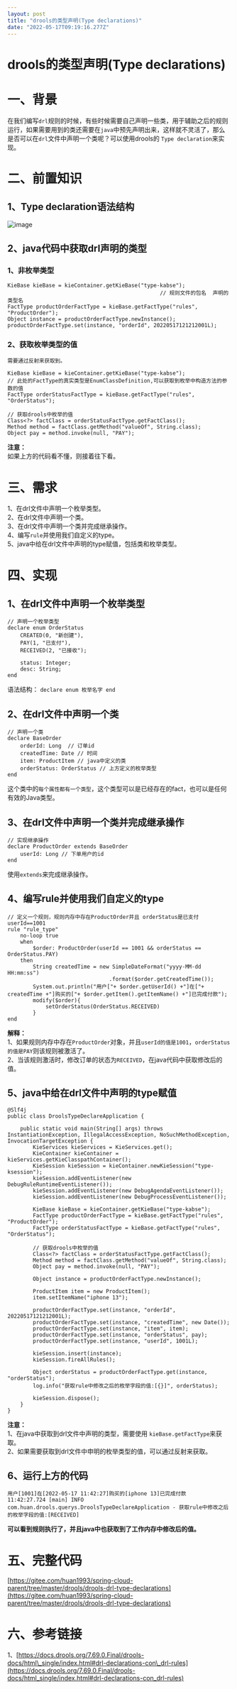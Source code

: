```yaml
---
layout: post
title: "drools的类型声明(Type declarations)"
date: "2022-05-17T09:19:16.277Z"
---
```

drools的类型声明(Type declarations)
==============================

一、背景
====

在我们编写`drl`规则的时候，有些时候需要自己声明一些类，用于辅助之后的规则运行，如果需要用到的类还需要在`java`中预先声明出来，这样就不灵活了，那么是否可以在`drl`文件中声明一个类呢？可以使用drools的 `Type declaration`来实现。

二、前置知识
======

1、Type declaration语法结构
----------------------

![image](https://img2022.cnblogs.com/blog/2588456/202205/2588456-20220517123125798-1452351479.png)

2、java代码中获取drl声明的类型
-------------------

### 1、非枚举类型

    KieBase kieBase = kieContainer.getKieBase("type-kabse");
    												// 规则文件的包名  声明的类型名
    FactType productOrderFactType = kieBase.getFactType("rules", "ProductOrder");
    Object instance = productOrderFactType.newInstance();
    productOrderFactType.set(instance, "orderId", 20220517121212001L);
    

### 2、获取枚举类型的值

`需要通过反射来获取到。`

    KieBase kieBase = kieContainer.getKieBase("type-kabse");
    // 此处的FactType的真实类型是EnumClassDefinition,可以获取到枚举中构造方法的参数的值
    FactType orderStatusFactType = kieBase.getFactType("rules", "OrderStatus");
    
    // 获取drools中枚举的值
    Class<?> factClass = orderStatusFactType.getFactClass();
    Method method = factClass.getMethod("valueOf", String.class);
    Object pay = method.invoke(null, "PAY");
    

**注意：**  
如果上方的代码看不懂，则接着往下看。

三、需求
====

1、在drl文件中声明一个枚举类型。  
2、在drl文件中声明一个类。  
3、在drl文件中声明一个类并完成继承操作。  
4、编写`rule`并使用我们自定义的type。  
5、java中给在drl文件中声明的type赋值，包括类和枚举类型。

四、实现
====

1、在drl文件中声明一个枚举类型
-----------------

    // 声明一个枚举类型
    declare enum OrderStatus
        CREATED(0, "新创建"),
        PAY(1, "已支付"),
        RECEIVED(2, "已接收");
    
        status: Integer;
        desc: String;
    end
    

语法结构： `declare enum 枚举名字 end`

2、在drl文件中声明一个类
--------------

    // 声明一个类
    declare BaseOrder
        orderId: Long  // 订单id
        createdTime: Date // 时间
        item: ProductItem // java中定义的类
        orderStatus: OrderStatus // 上方定义的枚举类型
    end
    

这个类中的`每个属性都有一个类型`，这个类型可以是已经存在的fact，也可以是任何有效的Java类型。

3、在drl文件中声明一个类并完成继承操作
---------------------

    // 实现继承操作
    declare ProductOrder extends BaseOrder
        userId: Long // 下单用户的id
    end
    

使用`extends`来完成继承操作。

4、编写rule并使用我们自定义的type
---------------------

    // 定义一个规则，规则内存中存在ProductOrder并且 orderStatus是已支付userId==1001
    rule "rule_type"
        no-loop true
        when
            $order: ProductOrder(userId == 1001 && orderStatus == OrderStatus.PAY)
        then
            String createdTime = new SimpleDateFormat("yyyy-MM-dd HH:mm:ss")
                                    .format($order.getCreatedTime());
            System.out.println("用户["+ $order.getUserId() +"]在["+ createdTime +"]购买的["+ $order.getItem().getItemName() +"]已完成付款");
            modify($order){
                setOrderStatus(OrderStatus.RECEIVED)
            }
    end
    

**解释：**  
1、如果规则内存中存在`ProductOrder`对象，并且`userId的值是1001`，`orderStatus的值是PAY`则该规则被激活了。  
2、当该规则激活时，修改订单的状态为`RECEIVED`，在java代码中获取修改后的值。

5、java中给在drl文件中声明的type赋值
------------------------

    @Slf4j
    public class DroolsTypeDeclareApplication {
    
        public static void main(String[] args) throws InstantiationException, IllegalAccessException, NoSuchMethodException, InvocationTargetException {
            KieServices kieServices = KieServices.get();
            KieContainer kieContainer = kieServices.getKieClasspathContainer();
            KieSession kieSession = kieContainer.newKieSession("type-ksession");
            kieSession.addEventListener(new DebugRuleRuntimeEventListener());
            kieSession.addEventListener(new DebugAgendaEventListener());
            kieSession.addEventListener(new DebugProcessEventListener());
    
            KieBase kieBase = kieContainer.getKieBase("type-kabse");
            FactType productOrderFactType = kieBase.getFactType("rules", "ProductOrder");
            FactType orderStatusFactType = kieBase.getFactType("rules", "OrderStatus");
    
            // 获取drools中枚举的值
            Class<?> factClass = orderStatusFactType.getFactClass();
            Method method = factClass.getMethod("valueOf", String.class);
            Object pay = method.invoke(null, "PAY");
    
            Object instance = productOrderFactType.newInstance();
    
            ProductItem item = new ProductItem();
            item.setItemName("iphone 13");
    
            productOrderFactType.set(instance, "orderId", 20220517121212001L);
            productOrderFactType.set(instance, "createdTime", new Date());
            productOrderFactType.set(instance, "item", item);
            productOrderFactType.set(instance, "orderStatus", pay);
            productOrderFactType.set(instance, "userId", 1001L);
    
            kieSession.insert(instance);
            kieSession.fireAllRules();
    
            Object orderStatus = productOrderFactType.get(instance, "orderStatus");
            log.info("获取rule中修改之后的枚举字段的值:[{}]", orderStatus);
    
            kieSession.dispose();
        }
    }
    

**注意：**  
1、在java中获取到drl文件中声明的类型，需要使用 `kieBase.getFactType`来获取。  
2、如果需要获取到drl文件中申明的枚举类型的值，可以通过反射来获取。

6、运行上方的代码
---------

    用户[1001]在[2022-05-17 11:42:27]购买的[iphone 13]已完成付款
    11:42:27.724 [main] INFO com.huan.drools.querys.DroolsTypeDeclareApplication - 获取rule中修改之后的枚举字段的值:[RECEIVED]
    

**可以看到规则执行了，并且java中也获取到了工作内存中修改后的值。**

五、完整代码
======

[https://gitee.com/huan1993/spring-cloud-parent/tree/master/drools/drools-drl-type-declarations](https://gitee.com/huan1993/spring-cloud-parent/tree/master/drools/drools-drl-type-declarations)

六、参考链接
======

1、[https://docs.drools.org/7.69.0.Final/drools-docs/html\_single/index.html#drl-declarations-con\_drl-rules](https://docs.drools.org/7.69.0.Final/drools-docs/html_single/index.html#drl-declarations-con_drl-rules)